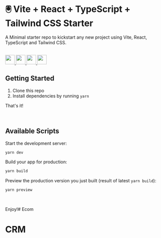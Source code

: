 # 🖲️ Vite + React + TypeScript + Tailwind CSS Starter

A Minimal starter repo to kickstart any new project using Vite, React, TypeScript and Tailwind CSS.

<br />

<a href="https://vitejs.dev/">
  <img src="https://upload.wikimedia.org/wikipedia/commons/f/f1/Vitejs-logo.svg" width="30" height="30" />
</a>
<a href="https://react.dev/">
  <img src="https://upload.wikimedia.org/wikipedia/commons/a/a7/React-icon.svg" width="30" height="30" />
</a>
<a href="https://www.typescriptlang.org/">
  <img src="https://upload.wikimedia.org/wikipedia/commons/4/4c/Typescript_logo_2020.svg" width="30" height="30" />
</a>
<a href="https://tailwindcss.com/">
  <img src="https://upload.wikimedia.org/wikipedia/commons/d/d5/Tailwind_CSS_Logo.svg" width="30" height="30" />
</a>

<br />

## Getting Started
1. Clone this repo
2. Install dependencies by running `yarn`

That's it!

<br />

## Available Scripts

Start the development server:
```bash
yarn dev
```

Build your app for production:
```bash
yarn build
```

Preview the production version you just built (result of latest `yarn build`):
```bash
yarn preview
```

<br />

Enjoy!# Ecom
# CRM
